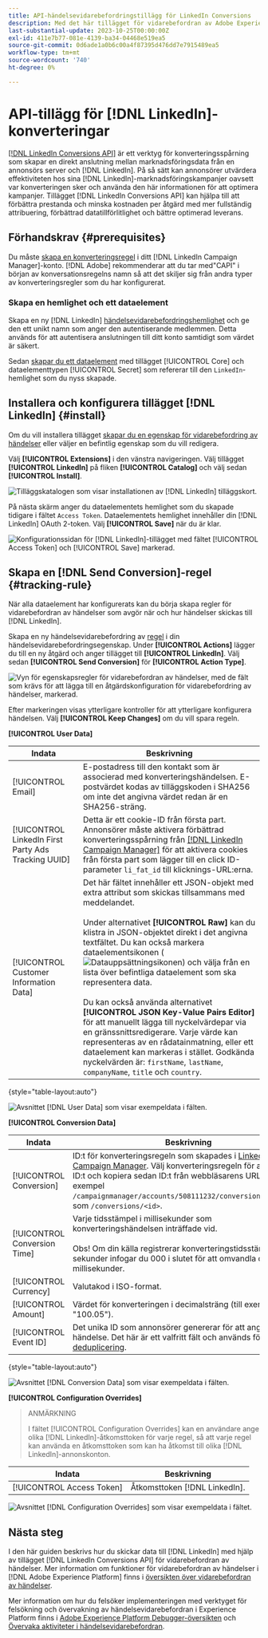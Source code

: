 ```yaml
---
title: API-händelsevidarebefordringstillägg för LinkedIn Conversions
description: Med det här tillägget för vidarebefordran av Adobe Experience Platform-händelser kan du mäta resultatet av din LinkedIn-marknadsföringskampanj.
last-substantial-update: 2023-10-25T00:00:00Z
exl-id: 411e7b77-081e-4139-ba34-04468e519ea5
source-git-commit: 0d6ade1a0b6c00a4f87395d476dd7e7915489ea5
workflow-type: tm+mt
source-wordcount: '740'
ht-degree: 0%

---
```


# API-tillägg för [!DNL LinkedIn]-konverteringar

[[!DNL LinkedIn Conversions API]](https://learn.microsoft.com/en-us/linkedin/marketing/integrations/ads-reporting/conversions-api) är ett verktyg för konverteringsspårning som skapar en direkt anslutning mellan marknadsföringsdata från en annonsörs server och [!DNL LinkedIn]. På så sätt kan annonsörer utvärdera effektiviteten hos sina [!DNL LinkedIn]-marknadsföringskampanjer oavsett var konverteringen sker och använda den här informationen för att optimera kampanjer. Tillägget [!DNL LinkedIn Conversions API] kan hjälpa till att förbättra prestanda och minska kostnaden per åtgärd med mer fullständig attribuering, förbättrad datatillförlitlighet och bättre optimerad leverans.

## Förhandskrav {#prerequisites}

Du måste [skapa en konverteringsregel](https://www.linkedin.com/help/lms/answer/a1657171) i ditt [!DNL LinkedIn Campaign Manager]-konto. [!DNL Adobe] rekommenderar att du tar med&quot;CAPI&quot; i början av konversationsregelns namn så att det skiljer sig från andra typer av konverteringsregler som du har konfigurerat.

### Skapa en hemlighet och ett dataelement

Skapa en ny [!DNL LinkedIn] [händelsevidarebefordringshemlighet](../../../ui/event-forwarding/secrets.md) och ge den ett unikt namn som anger den autentiserande medlemmen. Detta används för att autentisera anslutningen till ditt konto samtidigt som värdet är säkert.

Sedan [skapar du ett dataelement](../../../ui/managing-resources/data-elements.md#create-a-data-element) med tillägget [!UICONTROL Core] och dataelementtypen [!UICONTROL Secret] som refererar till den `LinkedIn`-hemlighet som du nyss skapade.

## Installera och konfigurera tillägget [!DNL LinkedIn] {#install}

Om du vill installera tillägget [skapar du en egenskap för vidarebefordring av händelser](../../../ui/event-forwarding/overview.md#properties) eller väljer en befintlig egenskap som du vill redigera.

Välj **[!UICONTROL Extensions]** i den vänstra navigeringen. Välj tillägget **[!UICONTROL LinkedIn]** på fliken **[!UICONTROL Catalog]** och välj sedan **[!UICONTROL Install]**.

![Tilläggskatalogen som visar installationen av [!DNL LinkedIn] tilläggskort.](../../../images/extensions/server/linkedin/install-extension.png)

På nästa skärm anger du dataelementets hemlighet som du skapade tidigare i fältet `Access Token`. Dataelementets hemlighet innehåller din [!DNL LinkedIn] OAuth 2-token. Välj **[!UICONTROL Save]** när du är klar.

![Konfigurationssidan för [!DNL LinkedIn]-tillägget med fältet [!UICONTROL Access Token] och [!UICONTROL Save] markerad.](../../../images/extensions/server/linkedin/configure-extension.png)

## Skapa en [!DNL Send Conversion]-regel {#tracking-rule}

När alla dataelement har konfigurerats kan du börja skapa regler för vidarebefordran av händelser som avgör när och hur händelser skickas till [!DNL LinkedIn].

Skapa en ny händelsevidarebefordring av [regel](../../../ui/managing-resources/rules.md) i din händelsevidarebefordringsegenskap. Under **[!UICONTROL Actions]** lägger du till en ny åtgärd och anger tillägget till **[!UICONTROL LinkedIn]**. Välj sedan **[!UICONTROL Send Conversion]** för **[!UICONTROL Action Type]**.

![Vyn för egenskapsregler för vidarebefordran av händelser, med de fält som krävs för att lägga till en åtgärdskonfiguration för vidarebefordring av händelser, markerad.](../../../images/extensions/server/linkedin/linkedin-event-action.png)

Efter markeringen visas ytterligare kontroller för att ytterligare konfigurera händelsen. Välj **[!UICONTROL Keep Changes]** om du vill spara regeln.

**[!UICONTROL User Data]**

| Indata | Beskrivning |
| --- | --- |
| [!UICONTROL Email] | E-postadress till den kontakt som är associerad med konverteringshändelsen. E-postvärdet kodas av tilläggskoden i SHA256 om inte det angivna värdet redan är en SHA256-sträng. |
| [!UICONTROL LinkedIn First Party Ads Tracking UUID] | Detta är ett cookie-ID från första part. Annonsörer måste aktivera förbättrad konverteringsspårning från [[!DNL LinkedIn Campaign Manager]](https://www.linkedin.com/help/lms/answer/a423304/enable-first-party-cookies-on-a-linkedin-insight-tag) för att aktivera cookies från första part som lägger till en click ID-parameter `li_fat_id` till klicknings-URL:erna. |
| [!UICONTROL Customer Information Data] | Det här fältet innehåller ett JSON-objekt med extra attribut som skickas tillsammans med meddelandet.<br><br>Under alternativet **[!UICONTROL Raw]** kan du klistra in JSON-objektet direkt i det angivna textfältet. Du kan också markera dataelementsikonen (![Datauppsättningsikonen](../../../images/extensions/server/aws/data-element-icon.png)) och välja från en lista över befintliga dataelement som ska representera data.<br><br>Du kan också använda alternativet **[!UICONTROL JSON Key-Value Pairs Editor]** för att manuellt lägga till nyckelvärdepar via en gränssnittsredigerare. Varje värde kan representeras av en rådatainmatning, eller ett dataelement kan markeras i stället. Godkända nyckelvärden är: `firstName`, `lastName`, `companyName`, `title` och `country`. |

{style="table-layout:auto"}

![Avsnittet [!DNL User Data] som visar exempeldata i fälten.](../../../images/extensions/server/linkedin/configure-extension-user-data.png)

**[!UICONTROL Conversion Data]**

| Indata | Beskrivning |
| --- | --- |
| [!UICONTROL Conversion] | ID:t för konverteringsregeln som skapades i [LinkedIn Campaign Manager](https://www.linkedin.com/help/lms/answer/a1657171). Välj konverteringsregeln för att hämta ID:t och kopiera sedan ID:t från webbläsarens URL (till exempel `/campaignmanager/accounts/508111232/conversions/15588877`) som `/conversions/<id>`. |
| [!UICONTROL Conversion Time] | Varje tidsstämpel i millisekunder som konverteringshändelsen inträffade vid. <br><br> Obs! Om din källa registrerar konverteringstidsstämpeln i sekunder infogar du 000 i slutet för att omvandla den till millisekunder. |
| [!UICONTROL Currency] | Valutakod i ISO-format. |
| [!UICONTROL Amount] | Värdet för konverteringen i decimalsträng (till exempel &quot;100.05&quot;). |
| [!UICONTROL Event ID] | Det unika ID som annonsörer genererar för att ange varje händelse. Det här är ett valfritt fält och används för [deduplicering](https://learn.microsoft.com/en-us/linkedin/marketing/conversions/deduplication?view=li-lms-2024-02). |

{style="table-layout:auto"}

![Avsnittet [!DNL Conversion Data] som visar exempeldata i fälten.](../../../images/extensions/server/linkedin/configure-extension-conversions-data.png)

**[!UICONTROL Configuration Overrides]**

>ANMÄRKNING
>
>I fältet [!UICONTROL Configuration Overrides] kan en användare ange olika [!DNL LinkedIn]-åtkomsttoken för varje regel, så att varje regel kan använda en åtkomsttoken som kan ha åtkomst till olika [!DNL LinkedIn]-annonskonton.

| Indata | Beskrivning |
| --- | --- |
| [!UICONTROL Access Token] | Åtkomsttoken [!DNL LinkedIn]. |

![Avsnittet [!DNL Configuration Overrides] som visar exempeldata i fältet.](../../../images/extensions/server/linkedin/configure-extension-configuration-override.png)

## Nästa steg

I den här guiden beskrivs hur du skickar data till [!DNL LinkedIn] med hjälp av tillägget [!DNL LinkedIn Conversions API] för vidarebefordran av händelser. Mer information om funktioner för vidarebefordran av händelser i [!DNL Adobe Experience Platform] finns i [översikten över vidarebefordran av händelser](../../../ui/event-forwarding/overview.md).

Mer information om hur du felsöker implementeringen med verktyget för felsökning och övervakning av händelsevidarebefordran i Experience Platform finns i [Adobe Experience Platform Debugger-översikten](../../../../debugger/home.md) och [Övervaka aktiviteter i händelsevidarebefordran](../../../ui/event-forwarding/monitoring.md).

